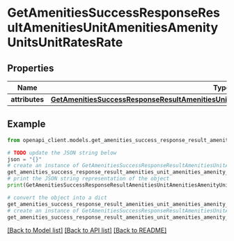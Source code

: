 # GetAmenitiesSuccessResponseResultAmenitiesUnitAmenitiesAmenityUnitsUnitRatesRate


## Properties

Name | Type | Description | Notes
------------ | ------------- | ------------- | -------------
**attributes** | [**GetAmenitiesSuccessResponseResultAmenitiesUnitAmenitiesAmenityUnitsUnitRatesRateAttributes**](GetAmenitiesSuccessResponseResultAmenitiesUnitAmenitiesAmenityUnitsUnitRatesRateAttributes.md) |  | 

## Example

```python
from openapi_client.models.get_amenities_success_response_result_amenities_unit_amenities_amenity_units_unit_rates_rate import GetAmenitiesSuccessResponseResultAmenitiesUnitAmenitiesAmenityUnitsUnitRatesRate

# TODO update the JSON string below
json = "{}"
# create an instance of GetAmenitiesSuccessResponseResultAmenitiesUnitAmenitiesAmenityUnitsUnitRatesRate from a JSON string
get_amenities_success_response_result_amenities_unit_amenities_amenity_units_unit_rates_rate_instance = GetAmenitiesSuccessResponseResultAmenitiesUnitAmenitiesAmenityUnitsUnitRatesRate.from_json(json)
# print the JSON string representation of the object
print(GetAmenitiesSuccessResponseResultAmenitiesUnitAmenitiesAmenityUnitsUnitRatesRate.to_json())

# convert the object into a dict
get_amenities_success_response_result_amenities_unit_amenities_amenity_units_unit_rates_rate_dict = get_amenities_success_response_result_amenities_unit_amenities_amenity_units_unit_rates_rate_instance.to_dict()
# create an instance of GetAmenitiesSuccessResponseResultAmenitiesUnitAmenitiesAmenityUnitsUnitRatesRate from a dict
get_amenities_success_response_result_amenities_unit_amenities_amenity_units_unit_rates_rate_from_dict = GetAmenitiesSuccessResponseResultAmenitiesUnitAmenitiesAmenityUnitsUnitRatesRate.from_dict(get_amenities_success_response_result_amenities_unit_amenities_amenity_units_unit_rates_rate_dict)
```
[[Back to Model list]](../README.md#documentation-for-models) [[Back to API list]](../README.md#documentation-for-api-endpoints) [[Back to README]](../README.md)


